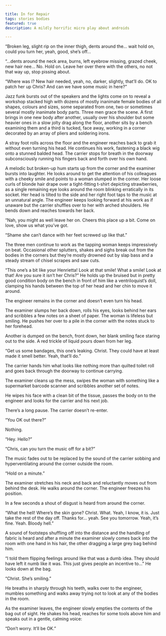 ```yaml
---

title: In for Repair
tags: stories bodies
featured: true
description: A mildly horrific micro play about androids

---
```


“Broken leg, slight rip on the inner thigh, dents around the… wait hold on, could you turn her, yeah, good, she’s off…

“…dents around the neck area, burns, left eyebrow missing, grazed cheek, new hair nee… No. Hold on. Leave her over there with the others, no not that way up, stop pissing about.

“Where was I? New hair needed, yeah, no, darker, slightly, that’ll do. OK to patch her up Chris? And can we have some music in here?”

Jazz funk bursts out of the speakers and the lights come on to reveal a workshop stacked high with dozens of mostly inanimate female bodies of all shapes, colours and sizes, some separated from one, two or sometimes several mostly inanimate body parts. Three men grace the scene. A first brings in one new body after another, usually over his shoulder but some heavier ones in a slow jolty drag along the floor, another sits by a bench examining them and a third is tucked, face away, working in a corner decorated by an array of pliers and soldering irons.

A stray foot rolls across the floor and the engineer reaches back to grab it without even turning his head. He continues his work, fastening a black wig onto a stunned balded head. The carrier stops for breath in the doorway subconsciously running his fingers back and forth over his own hand.

A melodic but broken-up hum starts up from the corner and the examiner bursts into laughter. He looks around to get the attention of his colleagues with a cheeky smile and points to a woman slumped in the corner. Her loose curls of blonde hair drape over a tight-fitting t-shirt depicting strawberries, as a single remaining eye looks around the room blinking erratically in its socket. Her head is tilted to the side and her right foot taps to the music at an unnatural angle. The engineer keeps looking forward at his work as if unaware but the carrier shuffles over to her with arched shoulders. He bends down and reaches towards her back.

“Nah, you might as well leave her on. Cheers this place up a bit. Come on love, show us what you’ve got.

“Shame she can’t dance with her feet screwed up like that.”

The three men continue to work as the tapping woman keeps impressively on beat. Occasional other splutters, shakes and sighs break out from the bodies in the corners but they’re mostly drowned out by slap bass and a steady stream of chisel scrapes and saw cuts.

“This one’s a bit like your Henrietta! Look at that smile! What a smile! Look at that! Are you sure it isn’t her Chris?”
He holds up the bruised but in pretty good condition body on the bench in front of him like a ventriloquist’s doll, clamping his hands between the top of her head and her chin to move it around.

The engineer remains in the corner and doesn’t even turn his head.

The examiner slumps her back down, rolls his eyes, looks behind her ears and scribbles a few notes on a sheet of paper. The woman is lifeless but smiling. He pushes her over to a pile in the corner with the notes stuck to her forehead.

Another is dumped on the bench, front down, her blank smiling face staring out to the side. A red trickle of liquid pours down from her leg.

 “Get us some bandages, this one’s leaking. Christ. They could have at least made it smell better. Yeah, that’ll do.”

The carrier hands him what looks like nothing more than quilted toilet roll and goes back through the doorway to continue carrying.

The examiner cleans up the mess, swipes the woman with something like a supermarket barcode scanner and scribbles another set of notes.

He wipes his face with a clean bit of the tissue, passes the body on to the engineer and looks for the carrier and his next job.

There’s a long pause. The carrier doesn’t re-enter.

“You OK out there?”

Nothing.

“Hey. Hello?”

“Chris, can you turn the music off for a bit?”

The music fades out to be replaced by the sound of the carrier sobbing and hyperventilating around the corner outside the room.

“Hold on a minute.”

The examiner stretches his neck and back and reluctantly moves out from behind the desk. He walks around the corner. The engineer freezes his position.

In a few seconds a shout of disgust is heard from around the corner.

“What the hell! Where’s the skin gone? Christ. What. Yeah, I know, it is. Just take the rest of the day off. Thanks for… yeah. See you tomorrow. Yeah, it’s fine. Yeah. Bloody hell.”

A sound of footsteps shuffling off into the distance and the handling of fabric is heard and after a minute the examiner slowly comes back into the room with one hand in his hair, the other dragging a large grey bag behind him.

“I told them flipping feelings around like that was a dumb idea. They should have left it numb like it was. This just gives people an incentive to…”
He looks down at the bag.

“Christ. She’s smiling.”

He breaths in sharply through his teeth, walks over to the engineer, mumbles something and walks away trying not to look at any of the bodies in the room.

As the examiner leaves, the engineer slowly empties the contents of the bag out of sight. He shakes his head, reaches for some tools above him and speaks out in a gentle, calming voice:

“Don’t worry. It’ll be OK.”
